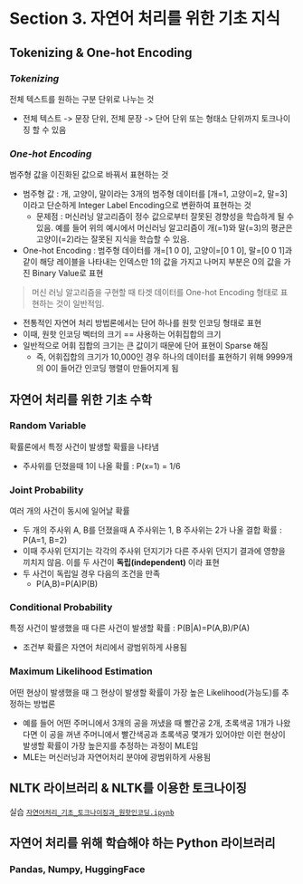 # Section 3. 자연어 처리를 위한 기초 지식

## Tokenizing & One-hot Encoding
### *Tokenizing*
전체 텍스트를 원하는 구분 단위로 나누는 것
  - 전체 텍스트 -> 문장 단위, 전체 문장 -> 단어 단위 또는 형태소 단위까지 토크나이징 할 수 있음

### *One-hot Encoding*
범주형 값을 이진화된 값으로 바꿔서 표현하는 것
  - 범주형 값 : 개, 고양이, 말이라는 3개의 범주형 데이터를 [개=1, 고양이=2, 말=3]이라고 단순하게 Integer Label Encoding으로 변환하여 표현하는 것
    - 문제점 : 머신러닝 알고리즘이 정수 값으로부터 잘못된 경향성을 학습하게 될 수 있음. 예를 들어 위의 예시에서 머신러닝 알고리즘이 개(=1)와 말(=3)의 평균은 고양이(=2)라는 잘못된 지식을 학습할 수 있음.
  - One-hot Encoding : 범주형 데이터를 개=[1 0 0], 고양이=[0 1 0], 말=[0 0 1]과 같이 해당 레이블을 나타내는 인덱스만 1의 값을 가지고 나머지 부분은 0의 값을 가진 Binary Value로 표현
  > 머신 러닝 알고리즘을 구현할 때 타겟 데이터를 One-hot Encoding 형태로 표현하는 것이 일반적임.
  - 전통적인 자연어 처리 방법론에서는 단어 하나를 원핫 인코딩 형태로 표현
  - 이때, 원핫 인코딩 벡터의 크기 == 사용하는 어휘집합의 크기
  - 일반적으로 어휘 집합의 크기는 큰 값이기 때문에 단어 표현이 Sparse 해짐
    - 즉, 어휘집합의 크기가 10,000인 경우 하나의 데이터를 표현하기 위해 9999개의 0이 들어간 인코딩 행렬이 만들어지게 됨
  
## 자연어 처리를 위한 기초 수학
### Random Variable
확률론에서 특정 사건이 발생할 확률을 나타냄
- 주사위를 던졌을때 1이 나올 확률 : P(x=1) = 1/6

### Joint Probability
여러 개의 사건이 동시에 일어날 확률
- 두 개의 주사위 A, B를 던졌을때 A 주사위는 1, B 주사위는 2가 나올 결합 확률 : P(A=1, B=2)
- 이때 주사위 던지기는 각각의 주사위 던지기가 다른 주사위 던지기 결과에 영향을 끼치지 않음. 이를 두 사건이 **독립(independent)** 이라 표현
- 두 사건이 독립일 경우 다음의 조건을 만족
  - P(A,B)=P(A)P(B)

### Conditional Probability
특정 사건이 발생했을 때 다른 사건이 발생할 확률 : P(B|A)=P(A,B)/P(A)
- 조건부 확률은 자연어 처리에서 광범위하게 사용됨

### Maximum Likelihood Estimation
어떤 현상이 발생했을 때 그 현상이 발생할 확률이 가장 높은 Likelihood(가능도)를 추정하는 방법론
- 예를 들어 어떤 주머니에서 3개의 공을 꺼냈을 때 빨간공 2개, 초록색공 1개가 나왔다면 이 공을 꺼낸 주머니에서 빨간색공과 초록색공 몇개가 있어야만 이런 현상이 발생할 확률이 가장 높은지를 추정하는 과정이 MLE임
- MLE는 머신러닝과 자연어처리 분야에 광범위하게 사용됨

## NLTK 라이브러리 & NLTK를 이용한 토크나이징
실습 [```자연어처리_기초_토크나이징과_원핫인코딩.ipynb```](https://github.com/EHOia/S_AI_NLP/blob/main/자연어처리_기초_토크나이징과_원핫인코딩.ipynb)
## 자연어 처리를 위해 학습해야 하는 Python 라이브러리
### Pandas, Numpy, HuggingFace
